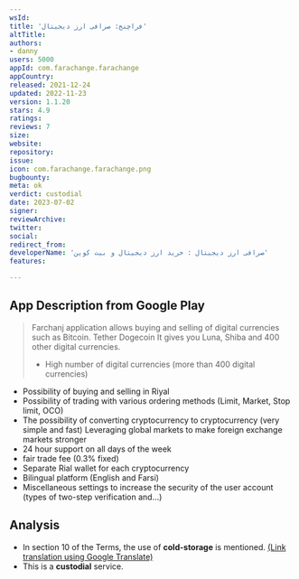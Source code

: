 ```yaml
---
wsId:
title: 'فراچنج: صرافی ارز دیجیتال'
altTitle:
authors:
- danny
users: 5000
appId: com.farachange.farachange
appCountry:
released: 2021-12-24
updated: 2022-11-23
version: 1.1.20
stars: 4.9
ratings:
reviews: 7
size:
website:
repository:
issue:
icon: com.farachange.farachange.png
bugbounty:
meta: ok
verdict: custodial
date: 2023-07-02
signer:
reviewArchive:
twitter:
social:
redirect_from:
developerName: 'صرافی ارز دیجیتال : خرید ارز دیجیتال و بیت کوین'
features:

---
```


## App Description from Google Play

> Farchanj application allows buying and selling of digital currencies such as Bitcoin. Tether Dogecoin It gives you Luna, Shiba and 400 other digital currencies.
>
> - High number of digital currencies (more than 400 digital currencies)
- Possibility of buying and selling in Riyal
- Possibility of trading with various ordering methods (Limit, Market, Stop limit, OCO)
- The possibility of converting cryptocurrency to cryptocurrency (very simple and fast)
Leveraging global markets to make foreign exchange markets stronger
- 24 hour support on all days of the week
- fair trade fee (0.3% fixed)
- Separate Rial wallet for each cryptocurrency
- Bilingual platform (English and Farsi)
- Miscellaneous settings to increase the security of the user account (types of two-step verification and...)

## Analysis

- In section 10 of the Terms, the use of **cold-storage** is mentioned. [(Link translation using Google Translate)](https://farachange-ir.translate.goog/terms/?_x_tr_sl=tr&_x_tr_tl=en&_x_tr_hl=en&_x_tr_pto=wapp&_x_tr_hist=true)
- This is a **custodial** service.

